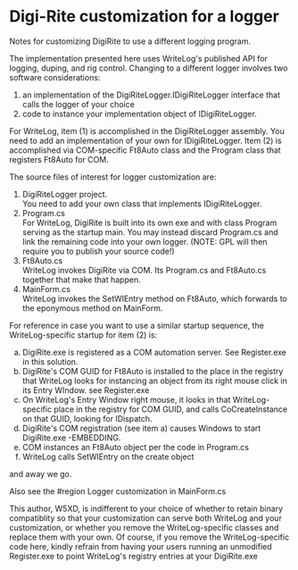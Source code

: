 # Digi-Rite customization for a logger
Notes for customizing DigiRite to use a different logging program.

The implementation presented here uses WriteLog's published API
for logging, duping, and rig control. Changing to a different logger
involves two software considerations:

1) an implementation of the DigiRiteLogger.IDigiRiteLogger interface 
that calls the logger of your choice
2) code to instance your implementation object of IDigiRiteLogger.

For WriteLog, item (1) is accomplished in the DigiRiteLogger assembly.
You need to add an implementation of your own for IDigiRiteLogger.
Item (2) is accomplished via COM-specific Ft8Auto class and the Program class
that registers Ft8Auto for COM. 

The source files of interest for logger customization are:
<ol>
<li>DigiRiteLogger project.<br/>
You need to add your own class that implements IDigiRiteLogger.</li>
<li>Program.cs<br/>
For WriteLog, DigiRite is built into its own exe and with class Program
serving as the startup main. You may instead discard Program.cs and
link the remaining code into your own logger. (NOTE: GPL will then
require you to publish your source code!)</li>
<li>Ft8Auto.cs<br/>
WriteLog invokes DigiRite via COM. Its Program.cs and Ft8Auto.cs
together that make that happen.</li>
<li>MainForm.cs<br/>
WriteLog invokes the SetWlEntry method on Ft8Auto, which forwards
to the eponymous method on MainForm. </li>
</ol>

For reference in case you want to use a similar startup sequence, the 
WriteLog-specific startup for item (2) is:
<ol type="a">
    <li>DigiRite.exe is registered as a COM automation server.
         See Register.exe in this solution.</li>
    <li>DigiRite's COM GUID for Ft8Auto is installed  to the place in
         the registry that WriteLog looks for instancing an object from
         its right mouse click in its Entry WIndow. see Register.exe</li>
    <li> On WriteLog's Entry Window right mouse, it looks in that
         WriteLog-specific place in the registry for COM GUID,
         and calls CoCreateInstance on that GUID, looking for IDispatch.</li>
     <li> DigiRite's COM registration (see item a) causes Windows to
         start DigiRite.exe -EMBEDDING.</li>
    <li> COM instances an Ft8Auto object per the code in Program.cs</li>
    <li>WriteLog calls SetWlEntry on the create object</li>
</ol>

and away we go.
     
Also see the #region  Logger customization in MainForm.cs

This author, W5XD, is indifferent to your choice of whether to retain
binary compatiblity so that your customization can serve both WriteLog
and your customization, or whether you remove the WriteLog-specific 
classes and replace them with your own. Of course, if you remove the 
WriteLog-specific code here, kindly refrain from having your users
running an unmodified Register.exe to point WriteLog's registry entries
at your DigiRite.exe

